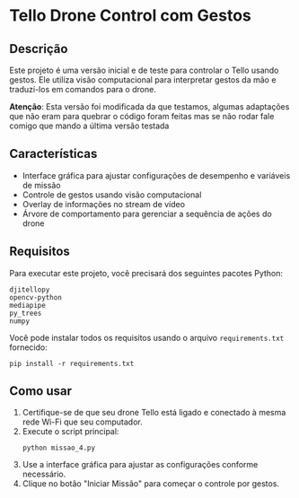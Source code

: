 # Tello Drone Control com Gestos

## Descrição
Este projeto é uma versão inicial e de teste para controlar o Tello usando gestos. Ele utiliza visão computacional para interpretar gestos da mão e traduzí-los em comandos para o drone.

**Atenção**: Esta versão foi modificada da que testamos, algumas adaptações que não eram para quebrar o código foram feitas mas se não rodar fale comigo que mando a última versão testada 

## Características
- Interface gráfica para ajustar configurações de desempenho e variáveis de missão
- Controle de gestos usando visão computacional
- Overlay de informações no stream de vídeo
- Árvore de comportamento para gerenciar a sequência de ações do drone

## Requisitos
Para executar este projeto, você precisará dos seguintes pacotes Python:

```
djitellopy
opencv-python
mediapipe
py_trees
numpy
```

Você pode instalar todos os requisitos usando o arquivo `requirements.txt` fornecido:

```
pip install -r requirements.txt
```

## Como usar
1. Certifique-se de que seu drone Tello está ligado e conectado à mesma rede Wi-Fi que seu computador.
2. Execute o script principal:
   ```
   python missao_4.py
   ```
3. Use a interface gráfica para ajustar as configurações conforme necessário.
4. Clique no botão "Iniciar Missão" para começar o controle por gestos.

